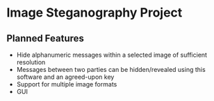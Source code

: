 # Image Steganography Project
## Planned Features
* Hide alphanumeric messages within a selected image of sufficient resolution
* Messages between two parties can be hidden/revealed using this software and an agreed-upon key
* Support for multiple image formats
* GUI
